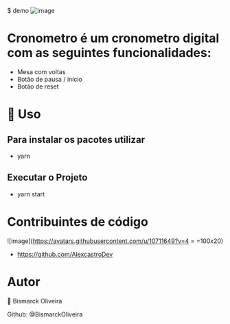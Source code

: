 $ demo
![image](https://user-images.githubusercontent.com/68343542/116167274-47a2dd00-a6d6-11eb-9ae4-f232f650f0ef.png)


# Cronometro é um cronometro digital com as seguintes funcionalidades: 

- Mesa com voltas
- Botão de pausa / início
- Botão de reset



# 🚀 Uso 

## Para instalar os pacotes utilizar 
 - yarn 

## Executar o Projeto 
- yarn start

# Contribuintes de código

![image](https://avatars.githubusercontent.com/u/10711649?v=4 = =100x20)  

- https://github.com/AlexcastroDev

# Autor
👤 Bismarck Oliveira

Github: @BismarckOliveira
